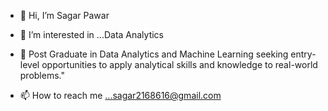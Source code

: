 - 👋 Hi, I’m Sagar Pawar
- 👀 I’m interested in ...Data Analytics
- 🌱 Post Graduate in Data Analytics and Machine Learning seeking entry-level opportunities to apply analytical skills and knowledge to    real-world problems."

- 📫 How to reach me ...sagar2168616@gmail.com

<!---
sagar2168616/sagar2168616 is a ✨ special ✨ repository because its `README.md` (this file) appears on your GitHub profile.
You can click the Preview link to take a look at your changes.
--->
